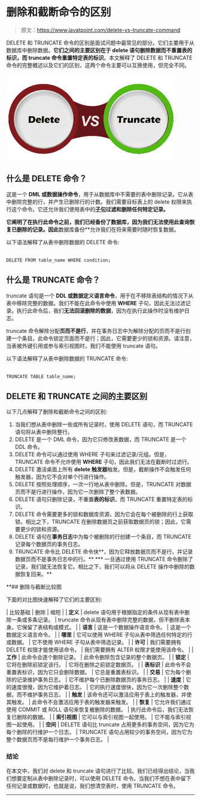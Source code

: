 # 删除和截断命令的区别

> 原文：<https://www.javatpoint.com/delete-vs-truncate-command>

DELETE 和 TRUNCATE 命令的区别是面试问题中最常见的部分。它们主要用于从数据库中删除数据。**它们之间的主要区别在于 delete 语句删除数据而不重置表的标识，而 truncate 命令重置特定表的标识**。本文解释了 DELETE 和 TRUNCATE 命令的完整概述以及它们的区别，这两个命令主要可以互换使用，但完全不同。

![Delete vs Truncate Command](img/57de5bcea98a79b76ed99952514788bd.png)

## 什么是 DELETE 命令？

这是一个 **DML 或数据操作命令**，用于从数据库中不需要的表中删除记录。它从表中删除完整的行，并产生已删除行的计数。我们需要目标表上的 delete 权限来执行这个命令。它还允许我们使用表中的[**子句**](https://www.javatpoint.com/mysql-where)**过滤和删除任何特定记录。**

 **它阐明了在执行此命令之前，我们已经备份了数据库，因为我们无法使用此查询恢复已删除的记录。因此**数据库备份**允许我们在将来需要时随时恢复数据。

以下语法解释了从表中删除数据的 DELETE 命令:

```

DELETE FROM table_name WHERE condition;

```

## 什么是 TRUNCATE 命令？

truncate 语句是一个 **DDL 或数据定义语言命令**，用于在不移除表结构的情况下从表中移除完整的数据。我们不能在此命令中使用 **WHERE** 子句，因此无法过滤记录。执行此命令后，我们**无法回滚删除的数据**，因为在执行此操作时没有维护日志。

truncate 命令解除分配**页而不是行**，并在事务日志中为解除分配的页而不是行创建一个条目。此命令锁定页面而不是行；因此，它需要更少的锁和资源。请注意，当表被外键引用或参与索引视图时，我们不能使用 truncate 语句。

以下语法解释了从表中删除数据的 TRUNCATE 命令:

```

TRUNCATE TABLE table_name;

```

## DELETE 和 TRUNCATE 之间的主要区别

以下几点解释了删除和截断命令之间的区别:

1.  当我们想从表中删除一些或所有记录时，使用 DELETE 语句，而 TRUNCATE 语句将从表中删除整行。
2.  DELETE 是一个 DML 命令，因为它只修改表数据，而 TRUNCATE 是一个 DDL 命令。
3.  DELETE 命令可以通过使用 WHERE 子句来过滤记录/元组。但是，TRUNCATE 命令不允许使用 **WHERE** 子句，因此我们无法在截断时过滤行。
4.  DELETE 激活桌面上所有 **delete 触发器**触发。但是，截断操作不会触发任何触发器，因为它不会对单个行进行操作。
5.  DELETE 按照处理顺序，一次一行地从表中删除。但是，TRUNCATE 对数据页而不是行进行操作，因为它一次删除了整个表数据。
6.  DELETE 语句只删除记录，不重置**表的标识**，而 TRUNCATE 重置特定表的标识。
7.  DELETE 命令需要更多的锁和数据库资源，因为它会在每个被删除的行上获取锁。相比之下，TRUNCATE 在删除数据页之前获取数据页的锁；因此，它需要更少的锁和资源。
8.  DELETE 语句在**事务日志**中为每个被删除的行创建一个条目，而 TRUNCATE 记录每个数据页的事务日志。
9.  TRUNCATE 命令比 DELETE 命令快**，因为它释放数据页而不是行，并记录数据页而不是事务日志中的行。**
***   一旦通过使用 TRUNCATE 命令删除了记录，我们就无法恢复它。相比之下，我们可以将从 DELETE 操作中删除的数据恢复回来。**

 **## 删除与截断比较图

下面的对比图快速解释了它们的主要区别:

| 比较基础 | 删除 | 缩短 |
| **定义** | delete 语句用于根据指定的条件从现有表中删除一条或多条记录。 | truncate 命令从现有表中删除完整的数据，但不删除表本身。它保留了表结构或模式。 |
| **语言** | 这是一个数据操作语言命令。 | 这是一个数据定义语言命令。 |
| **哪里** | 它可以使用 WHERE 子句从表中筛选任何特定的行或数据。 | 它不使用 WHERE 子句从表中筛选记录。 |
| **许可** | 我们需要拥有 DELETE 权限才能使用该命令。 | 我们需要拥有 ALTER 权限才能使用该命令。 |
| **工作** | 此命令会逐个删除记录。 | 此命令删除包含记录的整个数据页。 |
| **锁定** | 它将在删除前锁定该行。 | 它将在删除之前锁定数据页。 |
| **表标识** | 此命令不会重置表标识，因为它只会删除数据。 | 它总是重置表标识。 |
| **交易** | 它为每个删除的记录维护事务日志。 | 它不维护每个已删除数据页的事务日志。 |
| **速度** | 它的速度很慢，因为它维护着日志。 | 它的执行速度很快，因为它一次删除整个数据，而不维护事务日志。 |
| **触发** | 该命令还可以激活应用于表上的触发器，并使其触发。 | 此命令不会激活应用于表的触发器来触发。 |
| **恢复** | 它允许我们通过使用 COMMIT 或 ROLL 语句来恢复被删除的数据。 | 执行此命令后，我们无法恢复已删除的数据。 |
| **索引视图** | 它可以与索引视图一起使用。 | 它不能与索引视图一起使用。 |
| **空间** | DELETE 语句比 truncate 占用更多的事务空间，因为它为每个删除的行维护一个日志。 | TRUNCATE 语句占用较少的事务空间，因为它为整个数据页而不是每行维护一个事务日志。 |

### 结论

在本文中，我们对 delete 和 truncate 语句进行了比较。我们已经得出结论，当我们想要定制从表中删除记录时，可以使用 DELETE 命令。当我们不想在表中留下任何记录或数据时，也就是说，我们想清空表时，使用 TRUNCATE 命令。

* * *****